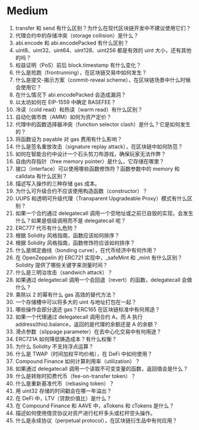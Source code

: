 # Medium
1. transfer 和 send 有什么区别？为什么在现代区块链开发中不建议使用它们？
2. 代理合约中的存储冲突（storage collision）是什么？
3. abi.encode 和 abi.encodePacked 有什么区别？
4. uint8、uint32、uint64、uint128、uint256 都是有效的 uint 大小，还有其他的吗？
5. 权益证明（PoS）前后 block.timestamp 有什么变化？
6. 什么是抢跑（frontrunning），在区块链交易中如何发生？
7. 什么是提交-揭示方案（commit-reveal scheme），在区块链场景中什么时候会使用它？
8. 在什么情况下 abi.encodePacked 会造成漏洞？
9. 以太坊如何在 EIP-1559 中确定 BASEFEE？
10. 冷读（cold read）和热读（warm read）有什么区别？
11. 自动化做市商（AMM）如何为资产定价？
12. 代理中的函数选择器冲突（function selector clash）是什么？它是如何发生的？
13. 将函数设为 payable 对 gas 费用有什么影响？
14. 什么是签名重放攻击（signature replay attack），在区块链中如何防范？
15. 如何在智能合约中设计一个石头剪刀布游戏，确保玩家无法作弊？
16. 自由内存指针（free memory pointer）是什么，它存储在哪里？
17. 接口（interface）可以使用哪些函数修饰符？函数参数中的 memory 和 calldata 有什么区别？
18. 描述写入操作的三种存储 gas 成本。
19. 为什么可升级合约不应该使用构造函数（constructor）？
20. UUPS 和透明可升级代理（Transparent Upgradeable Proxy）模式有什么区别？
21. 如果一个合约通过 delegatecall 调用一个空地址或之前已自毁的实现，会发生什么？如果是低级调用而不是 delegatecall 呢？
22. ERC777 代币有什么危险？
23. 根据 Solidity 风格指南，函数应该如何排序？
24. 根据 Solidity 风格指南，函数修饰符应该如何排序？
25. 什么是绑定曲线（bonding curve），在代币经济中有何作用？
26. 在 OpenZeppelin 的 ERC721 实现中，_safeMint 和 _mint 有什么区别？Solidity 提供了哪些关键字来测量时间？
27. 什么是三明治攻击（sandwich attack）？
28. 如果通过 delegatecall 调用一个会回退（revert）的函数，delegatecall 会做什么？
29. 乘除以 2 的幂有什么 gas 高效的替代方法？
30. 一个存储槽中可以将多大的 uint 与地址打包在一起？
31. 哪些操作会部分退还 gas？ERC165 在区块链标准中有何用途？
32. 如果一个代理通过 delegatecall 调用合约 A，而 A 执行 address(this).balance，返回的是代理的余额还是 A 的余额？
33. 滑点参数（slippage parameter）在去中心化交易中有何用途？
34. ERC721A 如何降低铸造成本？有什么权衡？
35. 为什么 Solidity 不支持浮点运算？
36. 什么是 TWAP（时间加权平均价格），在 DeFi 中如何使用？
37. Compound Finance 如何计算利用率（utilization）？
38. 如果通过 delegatecall 调用一个读取不可变变量的函数，返回值会是什么？
39. 什么是转账时扣费代币（fee-on-transfer token）？
40. 什么是重新基准代币（rebasing token）？
41. 用 uint32 存储的时间戳会在哪一年溢出？
42. 在 DeFi 中，LTV（贷款价值比）是什么？
43. 在 Compound Finance 和 AAVE 中，aTokens 和 cTokens 是什么？
44. 描述如何使用借贷协议对资产进行杠杆多头或杠杆空头操作。
45. 什么是永续协议（perpetual protocol），在区块链衍生品中有何应用？